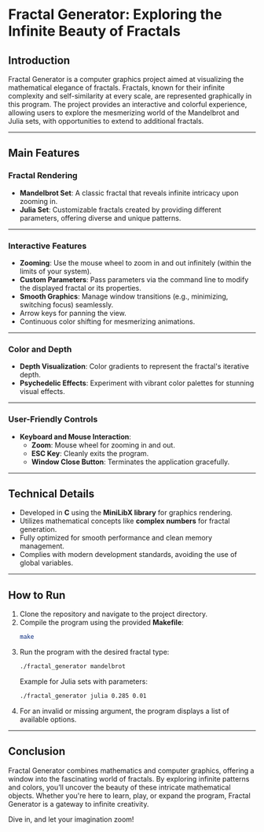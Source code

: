 # **Fractal Generator: Exploring the Infinite Beauty of Fractals**

## **Introduction**  
Fractal Generator is a computer graphics project aimed at visualizing the mathematical elegance of fractals. Fractals, known for their infinite complexity and self-similarity at every scale, are represented graphically in this program. The project provides an interactive and colorful experience, allowing users to explore the mesmerizing world of the Mandelbrot and Julia sets, with opportunities to extend to additional fractals.

---

## **Main Features**  

### **Fractal Rendering**  
- **Mandelbrot Set**: A classic fractal that reveals infinite intricacy upon zooming in.  
- **Julia Set**: Customizable fractals created by providing different parameters, offering diverse and unique patterns.  

---

### **Interactive Features**  
- **Zooming**: Use the mouse wheel to zoom in and out infinitely (within the limits of your system).  
- **Custom Parameters**: Pass parameters via the command line to modify the displayed fractal or its properties.  
- **Smooth Graphics**: Manage window transitions (e.g., minimizing, switching focus) seamlessly.
- Arrow keys for panning the view.  
- Continuous color shifting for mesmerizing animations. 

---

### **Color and Depth**  
- **Depth Visualization**: Color gradients to represent the fractal's iterative depth.  
- **Psychedelic Effects**: Experiment with vibrant color palettes for stunning visual effects.  

---

### **User-Friendly Controls**  
- **Keyboard and Mouse Interaction**:  
  - **Zoom**: Mouse wheel for zooming in and out.  
  - **ESC Key**: Cleanly exits the program.  
  - **Window Close Button**: Terminates the application gracefully.   

---

## **Technical Details**  
- Developed in **C** using the **MiniLibX library** for graphics rendering.  
- Utilizes mathematical concepts like **complex numbers** for fractal generation.  
- Fully optimized for smooth performance and clean memory management.  
- Complies with modern development standards, avoiding the use of global variables.  

---

## **How to Run**  
1. Clone the repository and navigate to the project directory.  
2. Compile the program using the provided **Makefile**:  
   ```bash
   make
   ```  
3. Run the program with the desired fractal type:  
   ```bash
   ./fractal_generator mandelbrot
   ```  
   Example for Julia sets with parameters:  
   ```bash
   ./fractal_generator julia 0.285 0.01
   ```  
4. For an invalid or missing argument, the program displays a list of available options.  

---

## **Conclusion**  
Fractal Generator combines mathematics and computer graphics, offering a window into the fascinating world of fractals. By exploring infinite patterns and colors, you’ll uncover the beauty of these intricate mathematical objects. Whether you're here to learn, play, or expand the program, Fractal Generator is a gateway to infinite creativity.  

Dive in, and let your imagination zoom!  
